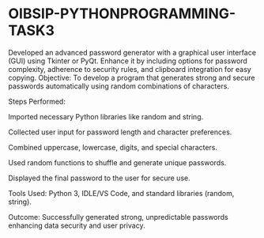 # OIBSIP-PYTHONPROGRAMMING-TASK3
Developed an advanced password generator with a graphical user interface (GUI) using Tkinter or PyQt. Enhance it by including options for password complexity, adherence to security rules, and clipboard integration for easy copying.
Objective:
To develop a program that generates strong and secure passwords automatically using random combinations of characters.

Steps Performed:

Imported necessary Python libraries like random and string.

Collected user input for password length and character preferences.

Combined uppercase, lowercase, digits, and special characters.

Used random functions to shuffle and generate unique passwords.

Displayed the final password to the user for secure use.

Tools Used:
Python 3, IDLE/VS Code, and standard libraries (random, string).

Outcome:
Successfully generated strong, unpredictable passwords enhancing data security and user privacy.
